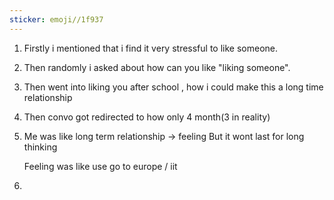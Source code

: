```yaml
---
sticker: emoji//1f937
---
```

1. Firstly i mentioned that i find it very stressful to like someone. 
2. Then randomly i asked about how can you like "liking someone".
3. Then went into liking you after school , how i could make this a long time relationship
4. Then convo got redirected to how only 4 month(3 in reality)
5. Me was like long term relationship -> feeling
	But it wont last for long thinking

	Feeling was like use go to europe / iit 
1. 
